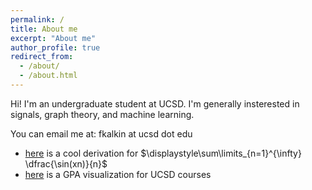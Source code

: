 ```yaml
---
permalink: /
title: About me
excerpt: "About me"
author_profile: true
redirect_from: 
  - /about/
  - /about.html
---
```


Hi! I'm an undergraduate student at UCSD. I'm generally insterested in signals, graph theory, and machine learning.

You can email me at: fkalkin at ucsd dot edu


- <a href='files/sum.pdf' target="_blank">here</a> is a cool derivation for $\displaystyle\sum\limits_{n=1}^{\infty} \dfrac{\sin(xn)}{n}$
- <a href='https://vcapes.github.io' target="_blank">here</a> is a GPA visualization for UCSD courses
